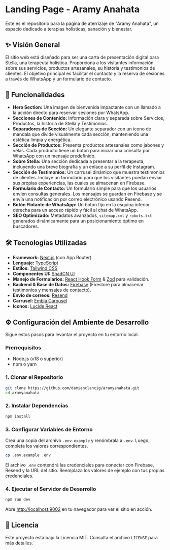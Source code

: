 # Landing Page - Aramy Anahata

Este es el repositorio para la página de aterrizaje de "Aramy Anahata", un espacio dedicado a terapias holísticas, sanación y bienestar.

## ✨ Visión General

El sitio web está diseñado para ser una carta de presentación digital para Stella, una terapeuta holística. Proporciona a los visitantes información sobre sus servicios, productos artesanales, su historia y testimonios de clientes. El objetivo principal es facilitar el contacto y la reserva de sesiones a través de WhatsApp y un formulario de contacto.

## 🚀 Funcionalidades

- **Hero Section:** Una imagen de bienvenida impactante con un llamado a la acción directo para reservar sesiones por WhatsApp.
- **Secciones de Contenido:** Información clara y separada sobre Servicios, Productos, la historia de Stella y Testimonios.
- **Separadores de Sección:** Un elegante separador con un icono de mandala que divide visualmente cada sección, manteniendo una estética limpia y energética.
- **Sección de Productos:** Presenta productos artesanales como jabones y velas. Cada producto tiene un botón para iniciar una consulta por WhatsApp con un mensaje predefinido.
- **Sobre Stella:** Una sección dedicada a presentar a la terapeuta, incluyendo una breve biografía y un enlace a su perfil de Instagram.
- **Sección de Testimonios:** Un carrusel dinámico que muestra testimonios de clientes. Incluye un formulario para que los visitantes puedan enviar sus propias experiencias, las cuales se almacenan en Firebase.
- **Formulario de Contacto:** Un formulario simple para que los usuarios envíen consultas generales. Los mensajes se guardan en Firebase y se envía una notificación por correo electrónico usando Resend.
- **Botón Flotante de WhatsApp:** Un botón fijo en la esquina inferior derecha para un acceso rápido y fácil al chat de WhatsApp.
- **SEO Optimizado:** Metadatos avanzados, `sitemap.xml` y `robots.txt` generados dinámicamente para un posicionamiento óptimo en buscadores.

## 🛠️ Tecnologías Utilizadas

- **Framework:** [Next.js](https://nextjs.org/) (con App Router)
- **Lenguaje:** [TypeScript](https://www.typescriptlang.org/)
- **Estilos:** [Tailwind CSS](https://tailwindcss.com/)
- **Componentes UI:** [ShadCN UI](https://ui.shadcn.com/)
- **Manejo de Formularios:** [React Hook Form](https://react-hook-form.com/) & [Zod](https://zod.dev/) para validación.
- **Backend & Base de Datos:** [Firebase](https://firebase.google.com/) (Firestore para almacenar testimonios y mensajes de contacto).
- **Envío de correos:** [Resend](https://resend.com/)
- **Carrusel:** [Embla Carousel](https://www.embla-carousel.com/)
- **Iconos:** [Lucide React](https://lucide.dev/guide/packages/lucide-react)

## ⚙️ Configuración del Ambiente de Desarrollo

Sigue estos pasos para levantar el proyecto en tu entorno local.

### Prerrequisitos

- Node.js (v18 o superior)
- npm o yarn

### 1. Clonar el Repositorio

```bash
git clone https://github.com/damianclancig/aramyanahata.git
cd aramyanahata
```

### 2. Instalar Dependencias

```bash
npm install
```

### 3. Configurar Variables de Entorno

Crea una copia del archivo `.env.example` y renómbrala a `.env`. Luego, completa los valores correspondientes.

```bash
cp .env.example .env
```

El archivo `.env` contendrá las credenciales para conectar con Firebase, Resend y la URL del sitio. Reemplaza los valores de ejemplo con tus propias credenciales.

### 4. Ejecutar el Servidor de Desarrollo

```bash
npm run dev
```

Abre [http://localhost:9002](http://localhost:9002) en tu navegador para ver el sitio en acción.

## 📄 Licencia

Este proyecto está bajo la Licencia MIT. Consulta el archivo `LICENSE` para más detalles.
